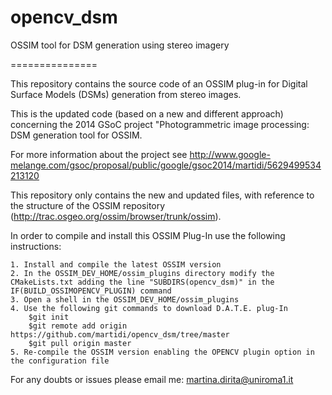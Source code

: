 opencv_dsm
==========

OSSIM tool for DSM generation using stereo imagery

===============

This repository contains the source code of an OSSIM plug-in for Digital Surface Models (DSMs) generation from stereo images.

This is the updated code (based on a new and different approach) concerning the 2014 GSoC project "Photogrammetric image processing: DSM generation tool for OSSIM.

For more information about the project see
http://www.google-melange.com/gsoc/proposal/public/google/gsoc2014/martidi/5629499534213120


This repository only contains the new and updated files, with reference to the structure of the OSSIM repository (http://trac.osgeo.org/ossim/browser/trunk/ossim).

In order to compile and install this OSSIM Plug-In use the following instructions:

	1. Install and compile the latest OSSIM version
	2. In the OSSIM_DEV_HOME/ossim_plugins directory modify the CMakeLists.txt adding the line "SUBDIRS(opencv_dsm)" in the IF(BUILD_OSSIMOPENCV_PLUGIN) command
	3. Open a shell in the OSSIM_DEV_HOME/ossim_plugins
	4. Use the following git commands to download D.A.T.E. plug-In
		$git init 
		$git remote add origin https://github.com/martidi/opencv_dsm/tree/master
		$git pull origin master
	5. Re-compile the OSSIM version enabling the OPENCV plugin option in the configuration file
	
For any doubts or issues please email me: martina.dirita@uniroma1.it
